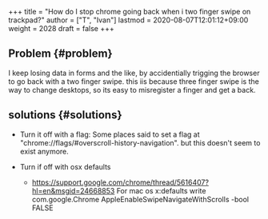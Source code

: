+++
title = "How do I stop chrome going back when i two finger swipe on trackpad?"
author = ["T", "Ivan"]
lastmod = 2020-08-07T12:01:12+09:00
weight = 2028
draft = false
+++

## Problem {#problem}

I keep losing data in forms and the like, by accidentially
trigging the browser to go back with a two finger swipe. this iis
because three finger swipe is the way to change desktops, so its
easy to misregister a finger and get a back.


## solutions {#solutions}

-   Turn it off with a flag: Some places said to set a flag at
    "chrome://flags/#overscroll-history-navigation". but this doesn't
     seem to exist anymore.

-   Turn if off with osx defaults
    -   <https://support.google.com/chrome/thread/5616407?hl=en&msgid=24668853>
        For mac os x:defaults write com.google.Chrome AppleEnableSwipeNavigateWithScrolls -bool FALSE
